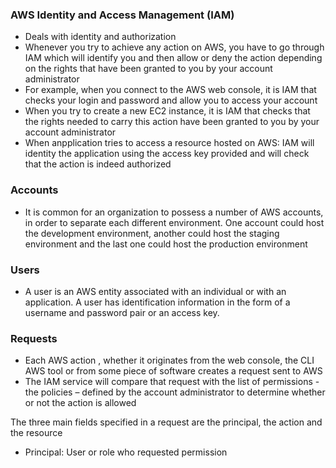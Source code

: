 ### AWS Identity and Access Management (IAM)
* Deals with identity and authorization
* Whenever you try to achieve any action on AWS, you have to go through IAM which will identify you and then allow or deny the action depending on the rights that have been granted to you by your account administrator
* For example, when you connect to the AWS web console, it is IAM that checks your login and password and allow you to access your account
* When you try to create a new EC2 instance, it is IAM that checks that the rights needed to carry this action have been granted to you by your account administrator
* When anpplication tries to access a resource hosted on AWS: IAM will identity the application using the access key provided and will check that the action is indeed authorized

### Accounts
* It is common for an organization to possess a number of AWS accounts, in order to separate each different environment. One account could host the development environment, another could host the staging environment and the last one could host the production environment

### Users
* A user is an AWS entity associated with an individual or with an application. A user has identification information in the form of a username and password pair or an access key.

### Requests
* Each AWS action , whether it originates from the web console, the CLI AWS tool or from some piece of software creates a request sent to AWS 
* The IAM service will compare that request with the list of permissions - the policies – defined by the account administrator to determine whether or not the action is allowed

The three main fields specified in a request are the principal, the action and the resource
* Principal: User or role who requested permission
